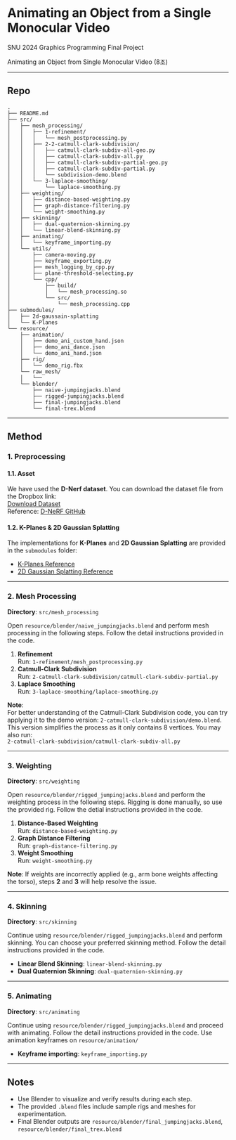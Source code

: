 # Animating an Object from a Single Monocular Video
SNU 2024 Graphics Programming Final Project

Animating an Object from Single Monocular Video (8조)


---

## Repo
```plaintext
.
├── README.md              
├── src/                   
│   ├── mesh_processing/   				
│   │   ├── 1-refinement/				
│   │   │   └── mesh_postprocessing.py             
│   │   ├── 2-2-catmull-clark-subdivision/		
│   │   │   ├── catmull-clark-subdiv-all-geo.py    
│   │   │   ├── catmull-clark-subdiv-all.py        
│   │   │   ├── catmull-clark-subdiv-partial-geo.py 
│   │   │   ├── catmull-clark-subdiv-partial.py    
│   │   │   └── subdivision-demo.blend			
│   │   └── 3-laplace-smoothing/ 			
│   │       └── laplace-smoothing.py              
│   ├── weighting/         
│   │   ├── distance-based-weighting.py           
│   │   ├── graph-distance-filtering.py           
│   │   └── weight-smoothing.py                   
│   ├── skinning/          
│   │   ├── dual-quaternion-skinning.py           
│   │   └── linear-blend-skinning.py             
│   ├── animating/            
│   │   └── keyframe_importing.py                 
│   └── utils/             
│       ├── camera-moving.py                      
│       ├── keyframe_exporting.py                
│       ├── mesh_logging_by_cpp.py               
│       ├── plane-threshold-selecting.py          
│       └── cpp/
│           ├── build/
│           │   └── mesh_processing.so			
│           └── src/
│               └── mesh_processing.cpp          
├── submodules/            
│   ├── 2d-gaussain-splatting                    
│   └── K-Planes                                 
└── resource/      
    ├── animation/
    │   ├── demo_ani_custom_hand.json     
    │   ├── demo_ani_dance.json    
    │   └── demo_ani_hand.json  
    ├── rig/        
    │   └── demo_rig.fbx      
    └── raw_mesh/  
    │   └── 
    └── blender/
        ├── naive-jumpingjacks.blend
        ├── rigged-jumpingjacks.blend
        ├── final-jumpingjacks.blend
        └── final-trex.blend
```
---
## Method

### 1. Preprocessing

#### 1.1. Asset  
We have used the **D-Nerf dataset**. You can download the dataset file from the Dropbox link:  
[Download Dataset](https://www.dropbox.com/scl/fi/cdcmkufncwcikk1dzbgb4/data.zip?rlkey=n5m21i84v2b2xk6h7qgiu8nkg&e=1&dl=0)  
Reference: [D-NeRF GitHub](https://github.com/albertpumarola/D-NeRF)

#### 1.2. K-Planes & 2D Gaussian Splatting  
The implementations for **K-Planes** and **2D Gaussian Splatting** are provided in the `submodules` folder:  
- [K-Planes Reference](https://github.com/sarafridov/K-Planes)  
- [2D Gaussian Splatting Reference](https://github.com/hbb1/2d-gaussian-splatting)

---

### 2. Mesh Processing

**Directory**: `src/mesh_processing`  

Open `resource/blender/naive_jumpingjacks.blend` and perform mesh processing in the following steps. Follow the detail instructions provided in the code.  

1. **Refinement**  
   Run: `1-refinement/mesh_postprocessing.py`  
2. **Catmull-Clark Subdivision**  
   Run: `2-catmull-clark-subdivision/catmull-clark-subdiv-partial.py`  
3. **Laplace Smoothing**  
   Run: `3-laplace-smoothing/laplace-smoothing.py`  

**Note**:  
For better understanding of the Catmull-Clark Subdivision code, you can try applying it to the demo version: `2-catmull-clark-subdivision/demo.blend`. This version simplifies the process as it only contains 8 vertices. You may also run:  
`2-catmull-clark-subdivision/catmull-clark-subdiv-all.py`

---

### 3. Weighting

**Directory**: `src/weighting`  

Open `resource/blender/rigged_jumpingjacks.blend` and perform the weighting process in the following steps. Rigging is done manually, so use the provided rig. Follow the detial instructions provided in the code.  

1. **Distance-Based Weighting**  
   Run: `distance-based-weighting.py`  
2. **Graph Distance Filtering**  
   Run: `graph-distance-filtering.py`  
3. **Weight Smoothing**  
   Run: `weight-smoothing.py`  

**Note**: If weights are incorrectly applied (e.g., arm bone weights affecting the torso), steps **2** and **3** will help resolve the issue.

---

### 4. Skinning

**Directory**: `src/skinning`  

Continue using `resource/blender/rigged_jumpingjacks.blend` and perform skinning. You can choose your preferred skinning method. Follow the detail instructions provided in the code.  

- **Linear Blend Skinning**: `linear-blend-skinning.py`  
- **Dual Quaternion Skinning**: `dual-quaternion-skinning.py`  

---

### 5. Animating

**Directory**: `src/animating`  

Continue using `resource/blender/rigged_jumpingjacks.blend` and proceed with animating. Follow the detail instructions provided in the code. Use animation keyframes on `resource/animation/`

- **Keyframe importing**: `keyframe_importing.py`  

---

## Notes
- Use Blender to visualize and verify results during each step.  
- The provided `.blend` files include sample rigs and meshes for experimentation.
- Final Blender outputs are `resource/blender/final_jumpingjacks.blend`, `resource/blender/final_trex.blend`

